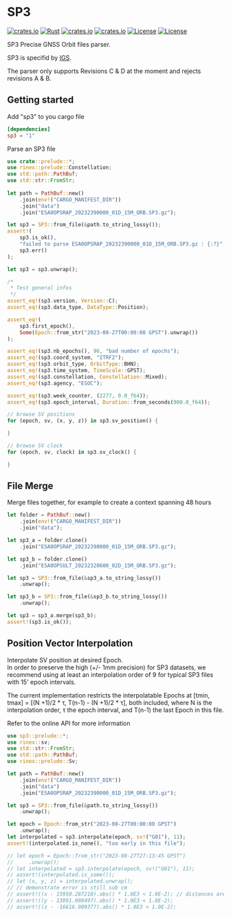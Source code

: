 # SP3

[![crates.io](https://img.shields.io/crates/v/sp3.svg)](https://crates.io/crates/sp3)
[![Rust](https://github.com/gwbres/sp3/actions/workflows/rust.yml/badge.svg)](https://github.com/gwbres/sp3/actions/workflows/rust.yml)
[![crates.io](https://docs.rs/sp3/badge.svg)](https://docs.rs/sp3/)
[![crates.io](https://img.shields.io/crates/d/sp3.svg)](https://crates.io/crates/sp3)
[![License](https://img.shields.io/badge/license-Apache%202.0-blue?style=flat-square)](https://github.com/gwbres/sp3/blob/main/LICENSE-APACHE)
[![License](https://img.shields.io/badge/license-MIT-blue?style=flat-square)](https://github.com/gwbres/sp3/blob/main/LICENSE-MIT) 

SP3 Precise GNSS Orbit files parser. 

SP3 is specifid by [IGS](https://igs.org/products/#orbits_clocks).

The parser only supports Revisions C & D at the moment and rejects revisions A & B.

## Getting started

Add "sp3" to you cargo file

```toml
[dependencies]
sp3 = "1"
```

Parse an SP3 file

```rust
use crate::prelude::*;
use rinex::prelude::Constellation;
use std::path::PathBuf;
use std::str::FromStr;
    
let path = PathBuf::new()
    .join(env!("CARGO_MANIFEST_DIR"))
    .join("data")
    .join("ESA0OPSRAP_20232390000_01D_15M_ORB.SP3.gz");

let sp3 = SP3::from_file(&path.to_string_lossy());
assert!(
    sp3.is_ok(),
    "failed to parse ESA0OPSRAP_20232390000_01D_15M_ORB.SP3.gz : {:?}",
    sp3.err()
);

let sp3 = sp3.unwrap();

/*
 * Test general infos
 */
assert_eq!(sp3.version, Version::C);
assert_eq!(sp3.data_type, DataType::Position);

assert_eq!(
    sp3.first_epoch(),
    Some(Epoch::from_str("2023-08-27T00:00:00 GPST").unwrap())
);

assert_eq!(sp3.nb_epochs(), 96, "bad number of epochs");
assert_eq!(sp3.coord_system, "ITRF2");
assert_eq!(sp3.orbit_type, OrbitType::BHN);
assert_eq!(sp3.time_system, TimeScale::GPST);
assert_eq!(sp3.constellation, Constellation::Mixed);
assert_eq!(sp3.agency, "ESOC");

assert_eq!(sp3.week_counter, (2277, 0.0_f64));
assert_eq!(sp3.epoch_interval, Duration::from_seconds(900.0_f64));

// browse SV positions
for (epoch, sv, (x, y, z)) in sp3.sv_position() {

}

// browse SV clock
for (epoch, sv, clock) in sp3.sv_clock() {

}
```

## File Merge

Merge files together, for example to create a context spanning 48 hours

```rust
let folder = PathBuf::new()
    .join(env!("CARGO_MANIFEST_DIR"))
    .join("data");

let sp3_a = folder.clone()
    .join("ESA0OPSRAP_20232390000_01D_15M_ORB.SP3.gz");

let sp3_b = folder.clone()
    .join("ESA0OPSULT_20232320600_02D_15M_ORB.SP3.gz");

let sp3 = SP3::from_file(&sp3_a.to_string_lossy())
    .unwrap();

let sp3_b = SP3::from_file(&sp3_b.to_string_lossy())
    .unwrap();

let sp3 = sp3_a.merge(sp3_b);
assert!(sp3.is_ok());
```

## Position Vector Interpolation

Interpolate SV position at desired Epoch.  
In order to preserve the high (+/- 1mm precision) for SP3 datasets,
we recommend using at least an interpolation order of 9 for typical SP3 files
with 15' epoch intervals.

The current implementation restricts the interpolatable Epochs at 
[tmin, tmax] = [(N +1)/2 * τ, T(n-1) - (N +1)/2 * τ],
both included, where N is the interpolation order, τ the epoch interval, and T(n-1)
the last Epoch in this file.

Refer to the online API for more information

```rust
use sp3::prelude::*;
use rinex::sv;
use std::str::FromStr;
use std::path::PathBuf;
use rinex::prelude::Sv;

let path = PathBuf::new()
    .join(env!("CARGO_MANIFEST_DIR"))
    .join("data")
    .join("ESA0OPSRAP_20232390000_01D_15M_ORB.SP3.gz");

let sp3 = SP3::from_file(&path.to_string_lossy())
    .unwrap();

let epoch = Epoch::from_str("2023-08-27T00:00:00 GPST")
    .unwrap();
let interpolated = sp3.interpolate(epoch, sv!("G01"), 11);
assert!(interpolated.is_none(), "too early in this file");

// let epoch = Epoch::from_str("2023-08-27T27:13:45 GPST")
//     .unwrap();
// let interpolated = sp3.interpolate(epoch, sv!("G01"), 11);
// assert!(interpolated.is_some());
// let (x, y, z) = interpolated.unwrap();
// // demonstrate error is still sub cm
// assert!((x - 15950.287210).abs() * 1.0E3 < 1.0E-2); // distances are expressed in km in all SP3
// assert!((y - 13891.098497).abs() * 1.0E3 < 1.0E-2);
// assert!((z - -16616.909377).abs() * 1.0E3 < 1.0E-2);
```
